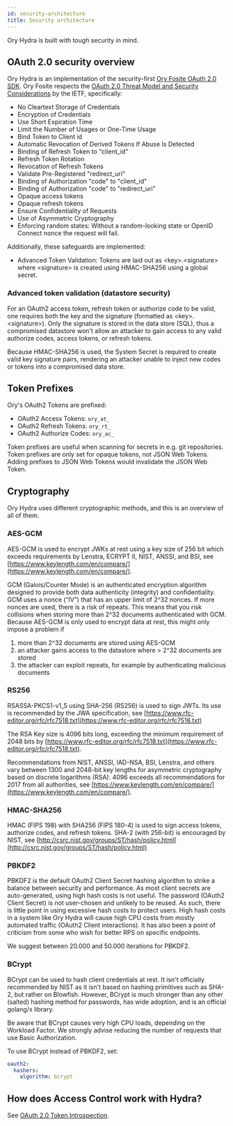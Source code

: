 ```yaml
---
id: security-architecture
title: Security architecture
---
```


Ory Hydra is built with tough security in mind.

## OAuth 2.0 security overview

Ory Hydra is an implementation of the security-first [Ory Fosite OAuth 2.0 SDK](https://github.com/ory/fosite). Ory Fosite
respects the [OAuth 2.0 Threat Model and Security Considerations](https://tools.ietf.org/html/rfc6819) by the IETF, specifically:

- No Cleartext Storage of Credentials
- Encryption of Credentials
- Use Short Expiration Time
- Limit the Number of Usages or One-Time Usage
- Bind Token to Client id
- Automatic Revocation of Derived Tokens If Abuse Is Detected
- Binding of Refresh Token to "client_id"
- Refresh Token Rotation
- Revocation of Refresh Tokens
- Validate Pre-Registered "redirect_uri"
- Binding of Authorization "code" to "client_id"
- Binding of Authorization "code" to "redirect_uri"
- Opaque access tokens
- Opaque refresh tokens
- Ensure Confidentiality of Requests
- Use of Asymmetric Cryptography
- Enforcing random states: Without a random-looking state or OpenID Connect nonce the request will fail.

Additionally, these safeguards are implemented:

- Advanced Token Validation: Tokens are laid out as &lt;key&gt;.&lt;signature&gt; where &lt;signature&gt; is created using
  HMAC-SHA256 using a global secret.

### Advanced token validation (datastore security)

For an OAuth2 access token, refresh token or authorize code to be valid, one requires both the key and the signature (formatted as
&lt;key&gt;.&lt;signature&gt;). Only the signature is stored in the data store (SQL), thus a compromised datastore won't allow an
attacker to gain access to any valid authorize codes, access tokens, or refresh tokens.

Because HMAC-SHA256 is used, the System Secret is required to create valid key signature pairs, rendering an attacker unable to
inject new codes or tokens into a compromised data store.

## Token Prefixes

Ory's OAuth2 Tokens are prefixed:

- OAuth2 Access Tokens: `ory_at_`
- OAuth2 Refresh Tokens: `ory_rt_`
- OAuth2 Authorize Codes: `ory_ac_`

Token prefixes are useful when scanning for secrets in e.g. git repositories. Token prefixes are only set for opaque tokens, not
JSON Web Tokens. Adding prefixes to JSON Web Tokens would invalidate the JSON Web Token.

## Cryptography

Ory Hydra uses different cryptographic methods, and this is an overview of all of them.

### AES-GCM

AES-GCM is used to encrypt JWKs at rest using a key size of 256 bit which exceeds requirements by Lenstra, ECRYPT II, NIST, ANSSI,
and BSI, see [https://www.keylength.com/en/compare/](https://www.keylength.com/en/compare/).

GCM (Galois/Counter Mode) is an authenticated encryption algorithm designed to provide both data authenticity (integrity) and
confidentiality. GCM uses a nonce (“IV”) that has an upper limit of 2^32 nonces. If more nonces are used, there is a risk of
repeats. This means that you risk collisions when storing more than 2^32 documents authenticated with GCM. Because AES-GCM is only
used to encrypt data at rest, this might only impose a problem if

1. more than 2^32 documents are stored using AES-GCM
2. an attacker gains access to the datastore where &gt; 2^32 documents are stored
3. the attacker can exploit repeats, for example by authenticating malicious documents

### RS256

RSASSA-PKCS1-v1_5 using SHA-256 (RS256) is used to sign JWTs. Its use is recommended by the JWA specification, see
[https://www.rfc-editor.org/rfc/rfc7518.txt](https://www.rfc-editor.org/rfc/rfc7518.txt)

The RSA Key size is 4096 bits long, exceeding the minimum requirement of 2048 bits by
[https://www.rfc-editor.org/rfc/rfc7518.txt](https://www.rfc-editor.org/rfc/rfc7518.txt).

Recommendations from NIST, ANSSI, IAD-NSA, BSI, Lenstra, and others vary between 1300 and 2048-bit key lengths for asymmetric
cryptography based on discrete logarithms (RSA). 4096 exceeds all recommendations for 2017 from all authorities, see
[https://www.keylength.com/en/compare/](https://www.keylength.com/en/compare/).

### HMAC-SHA256

HMAC (FIPS 198) with SHA256 (FIPS 180-4) is used to sign access tokens, authorize codes, and refresh tokens. SHA-2 (with 256-bit)
is encouraged by NIST, see [http://csrc.nist.gov/groups/ST/hash/policy.html](http://csrc.nist.gov/groups/ST/hash/policy.html)

### PBKDF2

PBKDF2 is the default OAuth2 Client Secret hashing algorithm to strike a balance between security and performance. As most client
secrets are auto-generated, using high hash costs is not useful. The password (OAuth2 Client Secret) is not user-chosen and
unlikely to be reused. As such, there is little point in using excessive hash costs to protect users. High hash costs in a system
like Ory Hydra will cause high CPU costs from mostly automated traffic (OAuth2 Client interactions). It has also been a point of
criticism from some who wish for better RPS on specific endpoints.

We suggest between 20.000 and 50.000 iterations for PBKDF2.

### BCrypt

BCrypt can be used to hash client credentials at rest. It isn't officially recommended by NIST as it isn't based on hashing
primitives such as SHA-2, but rather on Blowfish. However, BCrypt is much stronger than any other (salted) hashing method for
passwords, has wide adoption, and is an official golang/x library.

Be aware that BCrypt causes very high CPU loads, depending on the Workload Factor. We strongly advise reducing the number of
requests that use Basic Authorization.

To use BCrypt instead of PBKDF2, set:

```yaml
oauth2:
  hashers:
    algorithm: bcrypt
```

## How does Access Control work with Hydra?

See [OAuth 2.0 Token Introspection](guides/oauth2-token-introspection).
